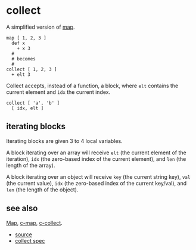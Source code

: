 
# collect

A simplified version of [map](map.md).

```
map [ 1, 2, 3 ]
  def x
    + x 3
  #
  # becomes
  #
collect [ 1, 2, 3 ]
  + elt 3
```
Collect accepts, instead of a function, a block, where `elt` contains
the current element and `idx` the current index.

```
collect [ 'a', 'b' ]
  [ idx, elt ]
```

## iterating blocks

Iterating blocks are given 3 to 4 local variables.

A block iterating over an array will receive `elt` (the current element
of the iteration), `idx` (the zero-based index of the current element),
and `len` (the length of the array).

A block iterating over an object will receive `key` (the current string
key), `val` (the current value), `idx` (the zero-based index of the
current key/val), and `len` (the length of the object).

## see also

[Map](map.md), [c-map](c_map.md), [c-collect](c_collect.md).


* [source](https://github.com/floraison/flor/tree/master/lib/flor/pcore/collect.rb)
* [collect spec](https://github.com/floraison/flor/tree/master/spec/pcore/collect_spec.rb)

